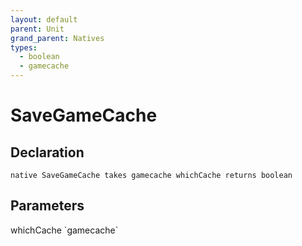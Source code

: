 ```yaml
---
layout: default
parent: Unit
grand_parent: Natives
types:
  - boolean
  - gamecache
---
```


# SaveGameCache

## Declaration

```
native SaveGameCache takes gamecache whichCache returns boolean
```

## Parameters
<dl>
  <dt>whichCache `gamecache`</dt>
  <dd></dd>
</dl>